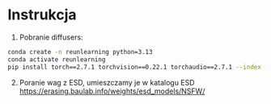 # Instrukcja

1. Pobranie diffusers:
```bash
conda create -n reunlearning python=3.13
conda activate reunlearning
pip install torch==2.7.1 torchvision==0.22.1 torchaudio==2.7.1 --index-url https://download.pytorch.org/whl/cu118

```
2. Poranie wag z ESD, umieszczamy je w katalogu ESD
https://erasing.baulab.info/weights/esd_models/NSFW/

